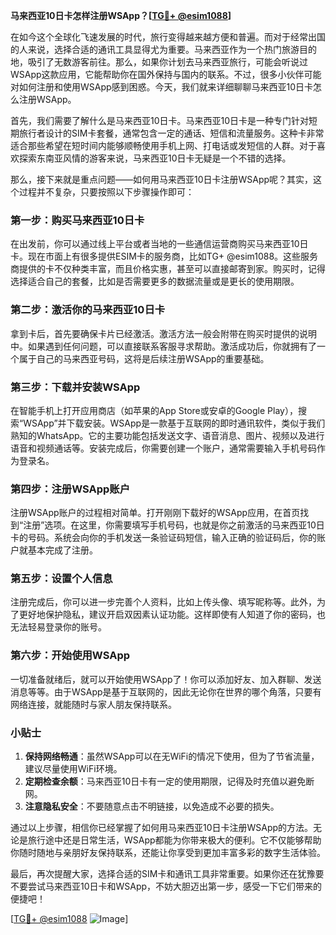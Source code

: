 **马来西亚10日卡怎样注册WSApp？[[TG💪+ @esim1088](https://t.me/s/esim1088)]**

在如今这个全球化飞速发展的时代，旅行变得越来越方便和普遍。而对于经常出国的人来说，选择合适的通讯工具显得尤为重要。马来西亚作为一个热门旅游目的地，吸引了无数游客前往。那么，如果你计划去马来西亚旅行，可能会听说过WSApp这款应用，它能帮助你在国外保持与国内的联系。不过，很多小伙伴可能对如何注册和使用WSApp感到困惑。今天，我们就来详细聊聊马来西亚10日卡怎么注册WSApp。

首先，我们需要了解什么是马来西亚10日卡。马来西亚10日卡是一种专门针对短期旅行者设计的SIM卡套餐，通常包含一定的通话、短信和流量服务。这种卡非常适合那些希望在短时间内能够顺畅使用手机上网、打电话或发短信的人群。对于喜欢探索东南亚风情的游客来说，马来西亚10日卡无疑是一个不错的选择。

那么，接下来就是重点问题——如何用马来西亚10日卡注册WSApp呢？其实，这个过程并不复杂，只要按照以下步骤操作即可：

### 第一步：购买马来西亚10日卡

在出发前，你可以通过线上平台或者当地的一些通信运营商购买马来西亚10日卡。现在市面上有很多提供ESIM卡的服务商，比如TG+ @esim1088。这些服务商提供的卡不仅种类丰富，而且价格实惠，甚至可以直接邮寄到家。购买时，记得选择适合自己的套餐，比如是否需要更多的数据流量或是更长的使用期限。

### 第二步：激活你的马来西亚10日卡

拿到卡后，首先要确保卡片已经激活。激活方法一般会附带在购买时提供的说明中。如果遇到任何问题，可以直接联系客服寻求帮助。激活成功后，你就拥有了一个属于自己的马来西亚号码，这将是后续注册WSApp的重要基础。

### 第三步：下载并安装WSApp

在智能手机上打开应用商店（如苹果的App Store或安卓的Google Play），搜索“WSApp”并下载安装。WSApp是一款基于互联网的即时通讯软件，类似于我们熟知的WhatsApp。它的主要功能包括发送文字、语音消息、图片、视频以及进行语音和视频通话等。安装完成后，你需要创建一个账户，通常需要输入手机号码作为登录名。

### 第四步：注册WSApp账户

注册WSApp账户的过程相对简单。打开刚刚下载好的WSApp应用，在首页找到“注册”选项。在这里，你需要填写手机号码，也就是你之前激活的马来西亚10日卡的号码。系统会向你的手机发送一条验证码短信，输入正确的验证码后，你的账户就基本完成了注册。

### 第五步：设置个人信息

注册完成后，你可以进一步完善个人资料，比如上传头像、填写昵称等。此外，为了更好地保护隐私，建议开启双因素认证功能。这样即使有人知道了你的密码，也无法轻易登录你的账号。

### 第六步：开始使用WSApp

一切准备就绪后，就可以开始使用WSApp了！你可以添加好友、加入群聊、发送消息等等。由于WSApp是基于互联网的，因此无论你在世界的哪个角落，只要有网络连接，就能随时与家人朋友保持联系。

### 小贴士

1. **保持网络畅通**：虽然WSApp可以在无WiFi的情况下使用，但为了节省流量，建议尽量使用WiFi环境。
2. **定期检查余额**：马来西亚10日卡有一定的使用期限，记得及时充值以避免断网。
3. **注意隐私安全**：不要随意点击不明链接，以免造成不必要的损失。

通过以上步骤，相信你已经掌握了如何用马来西亚10日卡注册WSApp的方法。无论是旅行途中还是日常生活，WSApp都能为你带来极大的便利。它不仅能够帮助你随时随地与亲朋好友保持联系，还能让你享受到更加丰富多彩的数字生活体验。

最后，再次提醒大家，选择合适的SIM卡和通讯工具非常重要。如果你还在犹豫要不要尝试马来西亚10日卡和WSApp，不妨大胆迈出第一步，感受一下它们带来的便捷吧！

[[TG💪+ @esim1088](https://t.me/s/esim1088) ![Image](https://i.postimg.cc/4NQfJmqS/Snipaste-2025-05-13-00-14-12.png)]